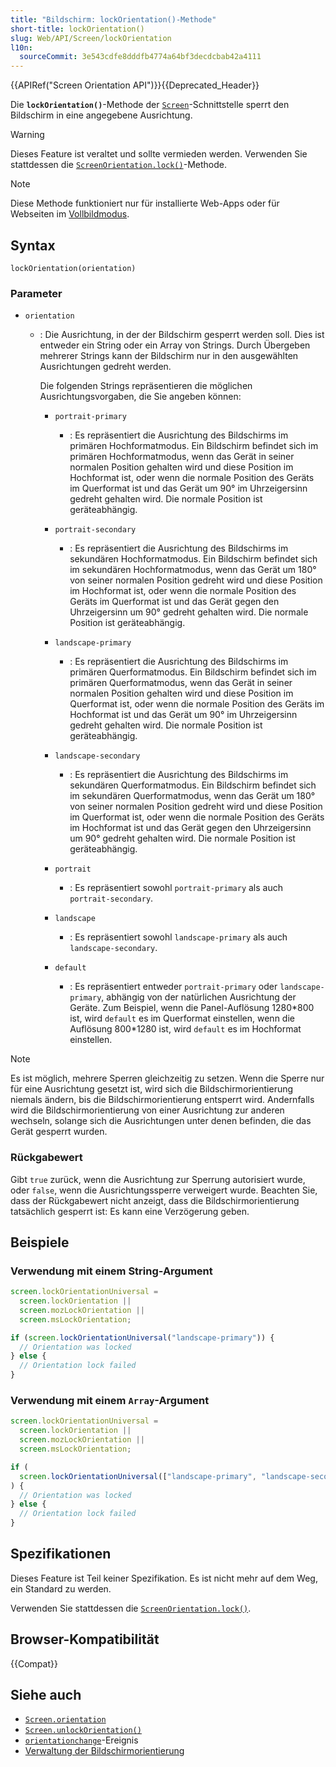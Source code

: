 ```yaml
---
title: "Bildschirm: lockOrientation()-Methode"
short-title: lockOrientation()
slug: Web/API/Screen/lockOrientation
l10n:
  sourceCommit: 3e543cdfe8dddfb4774a64bf3decdcbab42a4111
---
```


{{APIRef("Screen Orientation API")}}{{Deprecated_Header}}

Die **`lockOrientation()`**-Methode der [`Screen`](/de/docs/Web/API/Screen)-Schnittstelle sperrt den Bildschirm in eine angegebene Ausrichtung.

> [!WARNING]
> Dieses Feature ist veraltet und sollte vermieden werden. Verwenden Sie stattdessen die [`ScreenOrientation.lock()`](/de/docs/Web/API/ScreenOrientation/lock)-Methode.

> [!NOTE]
> Diese Methode funktioniert nur für installierte Web-Apps oder für Webseiten im [Vollbildmodus](/de/docs/Web/API/Fullscreen_API).

## Syntax

```js-nolint
lockOrientation(orientation)
```

### Parameter

- `orientation`

  - : Die Ausrichtung, in der der Bildschirm gesperrt werden soll. Dies ist entweder ein String oder ein Array von Strings. Durch Übergeben mehrerer Strings kann der Bildschirm nur in den ausgewählten Ausrichtungen gedreht werden.

    Die folgenden Strings repräsentieren die möglichen Ausrichtungsvorgaben, die Sie angeben können:

    - `portrait-primary`

      - : Es repräsentiert die Ausrichtung des Bildschirms im primären Hochformatmodus. Ein Bildschirm befindet sich im primären Hochformatmodus, wenn das Gerät in seiner normalen Position gehalten wird und diese Position im Hochformat ist, oder wenn die normale Position des Geräts im Querformat ist und das Gerät um 90° im Uhrzeigersinn gedreht gehalten wird. Die normale Position ist geräteabhängig.

    - `portrait-secondary`
      - : Es repräsentiert die Ausrichtung des Bildschirms im sekundären Hochformatmodus. Ein Bildschirm befindet sich im sekundären Hochformatmodus, wenn das Gerät um 180° von seiner normalen Position gedreht wird und diese Position im Hochformat ist, oder wenn die normale Position des Geräts im Querformat ist und das Gerät gegen den Uhrzeigersinn um 90° gedreht gehalten wird. Die normale Position ist geräteabhängig.
    - `landscape-primary`
      - : Es repräsentiert die Ausrichtung des Bildschirms im primären Querformatmodus. Ein Bildschirm befindet sich im primären Querformatmodus, wenn das Gerät in seiner normalen Position gehalten wird und diese Position im Querformat ist, oder wenn die normale Position des Geräts im Hochformat ist und das Gerät um 90° im Uhrzeigersinn gedreht gehalten wird. Die normale Position ist geräteabhängig.
    - `landscape-secondary`
      - : Es repräsentiert die Ausrichtung des Bildschirms im sekundären Querformatmodus. Ein Bildschirm befindet sich im sekundären Querformatmodus, wenn das Gerät um 180° von seiner normalen Position gedreht wird und diese Position im Querformat ist, oder wenn die normale Position des Geräts im Hochformat ist und das Gerät gegen den Uhrzeigersinn um 90° gedreht gehalten wird. Die normale Position ist geräteabhängig.
    - `portrait`
      - : Es repräsentiert sowohl `portrait-primary` als auch `portrait-secondary`.
    - `landscape`
      - : Es repräsentiert sowohl `landscape-primary` als auch `landscape-secondary`.
    - `default`
      - : Es repräsentiert entweder `portrait-primary` oder `landscape-primary`, abhängig von der natürlichen Ausrichtung der Geräte. Zum Beispiel, wenn die Panel-Auflösung 1280\*800 ist, wird `default` es im Querformat einstellen, wenn die Auflösung 800\*1280 ist, wird `default` es im Hochformat einstellen.

> [!NOTE]
> Es ist möglich, mehrere Sperren gleichzeitig zu setzen. Wenn die Sperre nur für eine Ausrichtung gesetzt ist, wird sich die Bildschirmorientierung niemals ändern, bis die Bildschirmorientierung entsperrt wird. Andernfalls wird die Bildschirmorientierung von einer Ausrichtung zur anderen wechseln, solange sich die Ausrichtungen unter denen befinden, die das Gerät gesperrt wurden.

### Rückgabewert

Gibt `true` zurück, wenn die Ausrichtung zur Sperrung autorisiert wurde, oder `false`, wenn die Ausrichtungssperre verweigert wurde. Beachten Sie, dass der Rückgabewert nicht anzeigt, dass die Bildschirmorientierung tatsächlich gesperrt ist: Es kann eine Verzögerung geben.

## Beispiele

### Verwendung mit einem String-Argument

```js
screen.lockOrientationUniversal =
  screen.lockOrientation ||
  screen.mozLockOrientation ||
  screen.msLockOrientation;

if (screen.lockOrientationUniversal("landscape-primary")) {
  // Orientation was locked
} else {
  // Orientation lock failed
}
```

### Verwendung mit einem `Array`-Argument

```js
screen.lockOrientationUniversal =
  screen.lockOrientation ||
  screen.mozLockOrientation ||
  screen.msLockOrientation;

if (
  screen.lockOrientationUniversal(["landscape-primary", "landscape-secondary"])
) {
  // Orientation was locked
} else {
  // Orientation lock failed
}
```

## Spezifikationen

Dieses Feature ist Teil keiner Spezifikation. Es ist nicht mehr auf dem Weg, ein Standard zu werden.

Verwenden Sie stattdessen die [`ScreenOrientation.lock()`](/de/docs/Web/API/ScreenOrientation/lock).

## Browser-Kompatibilität

{{Compat}}

## Siehe auch

- [`Screen.orientation`](/de/docs/Web/API/Screen/orientation)
- [`Screen.unlockOrientation()`](/de/docs/Web/API/Screen/unlockOrientation)
- [`orientationchange`](/de/docs/Web/API/Screen/orientationchange_event)-Ereignis
- [Verwaltung der Bildschirmorientierung](/de/docs/Web/API/CSS_Object_Model/Managing_screen_orientation)
